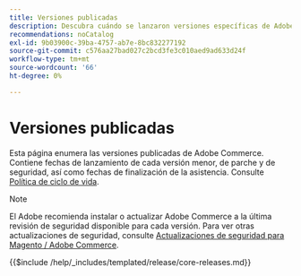 ```yaml
---
title: Versiones publicadas
description: Descubra cuándo se lanzaron versiones específicas de Adobe Commerce.
recommendations: noCatalog
exl-id: 9b03900c-39ba-4757-ab7e-8bc832277192
source-git-commit: c576aa27bad027c2bcd3fe3c010aed9ad633d24f
workflow-type: tm+mt
source-wordcount: '66'
ht-degree: 0%

---
```


# Versiones publicadas

Esta página enumera las versiones publicadas de Adobe Commerce. Contiene fechas de lanzamiento de cada versión menor, de parche y de seguridad, así como fechas de finalización de la asistencia. Consulte [Política de ciclo de vida](lifecycle-policy.md).

>[!NOTE]
>
>El Adobe recomienda instalar o actualizar Adobe Commerce a la última revisión de seguridad disponible para cada versión.
>Para ver otras actualizaciones de seguridad, consulte [Actualizaciones de seguridad para Magento / Adobe Commerce](https://helpx.adobe.com/security/products/magento.html).

{{$include /help/_includes/templated/release/core-releases.md}}
